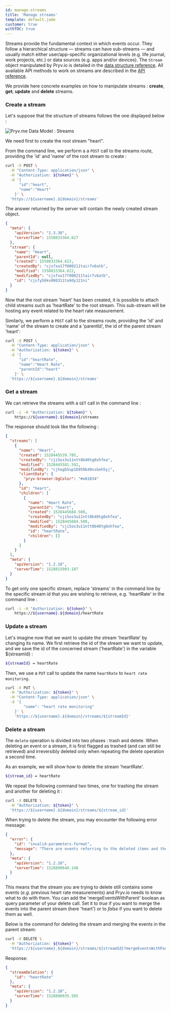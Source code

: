 ```yaml
---
id: manage-streams
title: 'Manage streams'
template: default.jade
customer: true
withTOC: true
---
```


Streams provide the fundamental context in which events occur. They follow a hierarchical structure — streams can have sub-streams — and usually match either user/app-specific organizational levels (e.g. life journal, work projects, etc.) or data sources (e.g. apps and/or devices).
The `Stream` object manipulated by Pryv.io is detailed in the [data structure reference](http://pryv.github.io/reference/#data-structure-stream).
All available API methods to work on streams are described in the [API reference](http://pryv.github.io/reference/#streams).

We provide here concrete examples on how to manipulate streams : **create**, **get**, **update** and **delete** streams.

### Create a stream 

Let's suppose that the structure of streams follows the one displayed below :

![Pryv.me Data Model : Streams](/assets/images/getting-started/streams_structure_v1.png)

We need first to create the root stream "heart".

From the command line, we perform a a ```POST``` call to the streams route, providing the 'id' and 'name' of the root stream to create :

```bash
curl -X POST \
  -H "Content-Type: application/json" \
  -H "Authorization: ${token}" \
  -d '{
      "id":"heart",
      "name":"Heart"
    }' \
  'https://${username}.${domain}/streams'
```

The answer returned by the server will contain the newly created stream object.

```json
{
  "meta": {
    "apiVersion": "1.3.38",
    "serverTime": 1550833364.627
  },
  "stream": {
    "name": "Heart",
    "parentId": null,
    "created": 1550833364.622,
    "createdBy": "cjsfxo17f000211tair7v6atb",
    "modified": 1550833364.622,
    "modifiedBy": "cjsfxo17f000211tair7v6atb",
    "id": "cjsfy56kv000311ta9dy121ni"
  }
}
```
Now that the root stream 'heart' has been created, it is possible to attach child streams such as 'heartRate' to the root stream. This sub-stream will be hosting any event related to the heart rate measurement.

Similarly, we perform a ```POST``` call to the streams route, providing the 'id' and 'name' of the stream to create and a 'parentId', the id of the parent stream 'heart':

```bash
curl -X POST \
  -H "Content-Type: application/json" \
  -H "Authorization: ${token}" \
  -d '{
      "id":"heartRate",
      "name":"Heart Rate",
      "parentId":"heart"
    }' \
  'https://${username}.${domain}/streams'
```

### Get a stream

We can retrieve the streams with a ```GET``` call in the command line :

```bash
curl -i -H "Authorization: ${token}" \
    https://${username}.${domain}/streams
```

The response should look like the following :

```json
{
  "streams": [
    {
      "name": "Heart",
      "created": 1528445539.785,
      "createdBy": "cji5os3u11ntt0b40tg0xhfea",
      "modified": 1528445581.592,
      "modifiedBy": "cjhagb5up1b950b40xsbeh5yj",
      "clientData": {
        "pryv-browser:bgColor": "#e81034"
      },
      "id": "heart",
      "children": [
        {
          "name": "Heart Rate",
          "parentId": "heart",
          "created": 1528445684.508,
          "createdBy": "cji5os3u11ntt0b40tg0xhfea",
          "modified": 1528445684.508,
          "modifiedBy": "cji5os3u11ntt0b40tg0xhfea",
          "id": "heartRate",
          "children": []
        }
      ]
    }
  ],
  "meta": {
    "apiVersion": "1.2.18",
    "serverTime": 1528815903.187
  }
}
```

To get only one specific stream, replace 'streams' in the command line by the specific stream id that you are wishing to retrieve, e.g. 'heartRate' in the command line :

```bash
curl -i -H "Authorization: ${token}" \
    https://${username}.${domain}/heartRate
```

### Update a stream

Let's imagine now that we want to update the stream 'heartRate' by changing its name. We first retrieve the id of the stream we want to update, and we save the id of the concerned stream ('heartRate') in the variable ${streamId} :

```bash
${streamId} = heartRate
```

Then, we use a `PUT` call to update the name `heartRate` to `heart rate monitoring`.

```bash
curl -X PUT \
  -H "Authorization: ${token}" \
  -H "Content-Type: application/json" \
  -d '{
        "name": "heart rate monitoring"
    }' \
    'https://${username}.${domain}/streams/${streamId}'
```

### Delete a stream

The ```delete``` operation is divided into two phases : trash and delete. When deleting an event or a stream, it is first flagged as trashed (and can still be retrieved) and irreversibly deleted only when repeating the delete operation a second time. 

As an example, we will show how to delete the stream 'heartRate'. 

```bash
${stream_id} = heartRate
```

We repeat the following command two times, one for trashing the stream and another for deleting it :

```bash
curl -X DELETE \
  -H "Authorization: ${token}" \
  'https://${username}.${domain}/streams/${stream_id}'
```

When trying to delete the stream, you may encounter the following error message:

```json
{
  "error": {
    "id": "invalid-parameters-format",
    "message": "There are events referring to the deleted items and the `mergeEventsWithParent` parameter is missing."
  },
  "meta": {
    "apiVersion": "1.2.18",
    "serverTime": 1528890640.148
  }
}
```

This means that the stream you are trying to delete still contains some events (*e.g.* previous heart rate measurements) and Pryv.io needs to know what to do with them. You can add the 'mergeEventsWithParent' boolean as query parameter of your delete call. Set it to *true* if you want to merge the events into the parent stream (here 'heart') or to *false* if you want to delete them as well.

Below is the command for deleting the stream and merging the events in the parent stream:

```bash
curl -X DELETE \
  -H "Authorization: ${token}" \
  'https://${username}.${domain}/streams/${streamId}?mergeEventsWithParent=true'
```

Response:

```json
{
  "streamDeletion": {
    "id": "heartRate"
  },
  "meta": {
    "apiVersion": "1.2.18",
    "serverTime": 1528890935.505
  }
}
```